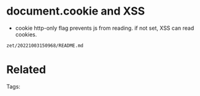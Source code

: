 # document.cookie and XSS
- cookie http-only flag prevents js from reading. if not set, XSS can read cookies.

` zet/20221003150968/README.md `

# Related


Tags:

    
